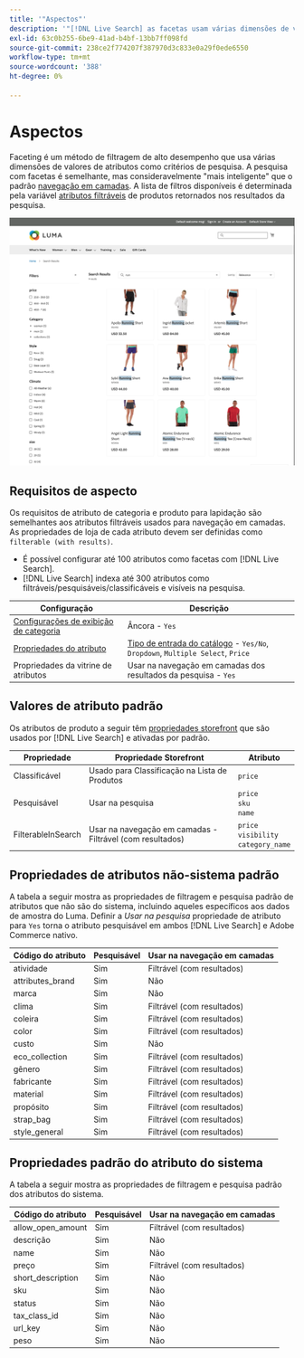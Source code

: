 ```yaml
---
title: '"Aspectos"'
description: '"[!DNL Live Search] as facetas usam várias dimensões de valores de atributos como critérios de pesquisa."'
exl-id: 63c0b255-6be9-41ad-b4bf-13bb7ff098fd
source-git-commit: 238ce2f774207f387970d3c833e0a29f0ede6550
workflow-type: tm+mt
source-wordcount: '388'
ht-degree: 0%

---
```


# Aspectos

Faceting é um método de filtragem de alto desempenho que usa várias dimensões de valores de atributos como critérios de pesquisa. A pesquisa com facetas é semelhante, mas consideravelmente &quot;mais inteligente&quot; que o padrão [navegação em camadas](https://docs.magento.com/user-guide/catalog/navigation-layered.html). A lista de filtros disponíveis é determinada pela variável [atributos filtráveis](https://docs.magento.com/user-guide/catalog/navigation-layered-filterable-attributes.html) de produtos retornados nos resultados da pesquisa.

![Resultados da pesquisa filtrada](assets/storefront-search-results-run.png)

## Requisitos de aspecto

Os requisitos de atributo de categoria e produto para lapidação são semelhantes aos atributos filtráveis usados para navegação em camadas. As propriedades de loja de cada atributo devem ser definidas como `filterable (with results)`.

* É possível configurar até 100 atributos como facetas com [!DNL Live Search].
* [!DNL Live Search] indexa até 300 atributos como filtráveis/pesquisáveis/classificáveis e visíveis na pesquisa.

| Configuração | Descrição |
|--- |--- |
| [Configurações de exibição de categoria](https://docs.magento.com/user-guide/catalog/categories-display-settings.html) | Âncora - `Yes` |
| [Propriedades do atributo](https://docs.magento.com/user-guide/stores/attribute-product-create.html) | [Tipo de entrada do catálogo](https://docs.magento.com/user-guide/stores/attributes-input-types.html) - `Yes/No`, `Dropdown`, `Multiple Select`, `Price` |
| Propriedades da vitrine de atributos | Usar na navegação em camadas dos resultados da pesquisa - `Yes` |

## Valores de atributo padrão

Os atributos de produto a seguir têm [propriedades storefront](https://docs.magento.com/user-guide/stores/attributes-product.html) que são usados por [!DNL Live Search] e ativadas por padrão.

| Propriedade | Propriedade Storefront | Atributo |
|---|---|---|
| Classificável | Usado para Classificação na Lista de Produtos | `price` |
| Pesquisável | Usar na pesquisa | `price` <br />`sku`<br />`name` |
| FilterableInSearch | Usar na navegação em camadas - Filtrável (com resultados) | `price`<br />`visibility`<br />`category_name` |

## Propriedades de atributos não-sistema padrão

A tabela a seguir mostra as propriedades de filtragem e pesquisa padrão de atributos que não são do sistema, incluindo aqueles específicos aos dados de amostra do Luma. Definir a *Usar na pesquisa* propriedade de atributo para `Yes` torna o atributo pesquisável em ambos [!DNL Live Search] e Adobe Commerce nativo.

| Código do atributo | Pesquisável | Usar na navegação em camadas |
|--- |--- |--- |
| atividade | Sim | Filtrável (com resultados) |
| attributes_brand | Sim | Não |
| marca | Sim | Não |
| clima | Sim | Filtrável (com resultados) |
| coleira | Sim | Filtrável (com resultados) |
| color | Sim | Filtrável (com resultados) |
| custo | Sim | Não |
| eco_collection | Sim | Filtrável (com resultados) |
| gênero | Sim | Filtrável (com resultados) |
| fabricante | Sim | Filtrável (com resultados) |
| material | Sim | Filtrável (com resultados) |
| propósito | Sim | Filtrável (com resultados) |
| strap_bag | Sim | Filtrável (com resultados) |
| style_general | Sim | Filtrável (com resultados) |

## Propriedades padrão do atributo do sistema

A tabela a seguir mostra as propriedades de filtragem e pesquisa padrão dos atributos do sistema.

| Código do atributo | Pesquisável | Usar na navegação em camadas |
|--- |--- |--- |
| allow_open_amount | Sim | Filtrável (com resultados) |
| descrição | Sim | Não |
| name | Sim | Não |
| preço | Sim | Filtrável (com resultados) |
| short_description | Sim | Não |
| sku | Sim | Não |
| status | Sim | Não |
| tax_class_id | Sim | Não |
| url_key | Sim | Não |
| peso | Sim | Não |
